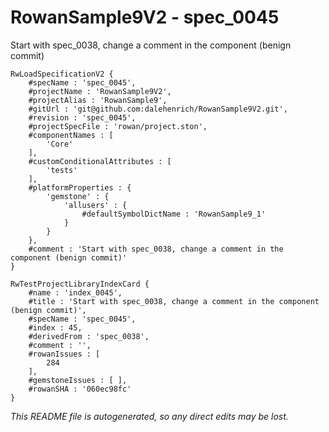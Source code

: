 # RowanSample9V2 - spec_0045
Start with spec_0038, change a comment in the component (benign commit)
```
RwLoadSpecificationV2 {
	#specName : 'spec_0045',
	#projectName : 'RowanSample9V2',
	#projectAlias : 'RowanSample9',
	#gitUrl : 'git@github.com:dalehenrich/RowanSample9V2.git',
	#revision : 'spec_0045',
	#projectSpecFile : 'rowan/project.ston',
	#componentNames : [
		'Core'
	],
	#customConditionalAttributes : [
		'tests'
	],
	#platformProperties : {
		'gemstone' : {
			'allusers' : {
				#defaultSymbolDictName : 'RowanSample9_1'
			}
		}
	},
	#comment : 'Start with spec_0038, change a comment in the component (benign commit)'
}

RwTestProjectLibraryIndexCard {
	#name : 'index_0045',
	#title : 'Start with spec_0038, change a comment in the component (benign commit)',
	#specName : 'spec_0045',
	#index : 45,
	#derivedFrom : 'spec_0038',
	#comment : '',
	#rowanIssues : [
		284
	],
	#gemstoneIssues : [ ],
	#rowanSHA : '060ec98fc'
}
```

*This README file is autogenerated, so any direct edits may be lost.*
